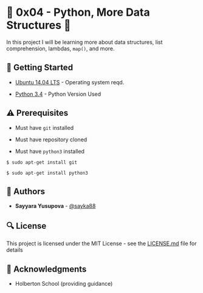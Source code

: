 
# :shell: 0x04 - Python, More Data Structures :shell:

In this project I will be learning more about data structures, list comprehension, lambdas, `map()`, and more.

## :running: Getting Started

* [Ubuntu 14.04 LTS](http://releases.ubuntu.com/14.04/) - Operating system reqd.

* [Python 3.4](https://www.python.org/download/releases/3.4.0/) - Python Version Used

## :warning: Prerequisites

* Must have `git` installed

* Must have repository cloned

* Must have `python3` installed

```
$ sudo apt-get install git
```

```
$ sudo apt-get install python3
```

## :blue_book: Authors
* **Sayyara Yusupova** - [@sayka88](https://github.com/sayka88)

## :mag: License

This project is licensed under the MIT License - see the [LICENSE.md](https://github.com/sayka88/holbertonschool-higher_level_programming/blob/main/LICENSE) file for details



## :mega: Acknowledgments

* Holberton School (providing guidance)
